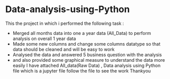 # Data-analysis-using-Python
This the project in which i performed the following task :
- Merged all months data into one a year data (All_Data) to perform analysis on overall 1 year data
- Made some new columns and change some columns datatype so that data should be cleaned and will be easy to work
- Analysed the data and answered 5 business question with the analysis
- and also provided some graphical measure to understand the data more easily
I have attached All_data(Raw Data) , Data analysis using Python file which is a jupyter file
follow the file to see the work
                Thankyou   

